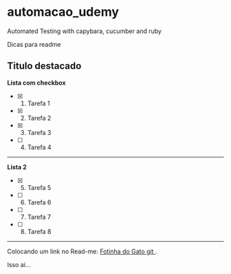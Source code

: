 # automacao_udemy
 Automated Testing with capybara, cucumber and ruby

Dicas para readme

**Titulo destacado**
------------------------------
**Lista com checkbox**
- [x]	1) Tarefa 1
- [x]	2) Tarefa 2
- [x]	3) Tarefa 3
- [ ]	4) Tarefa 4
------------------------------
**Lista 2** 
- [x] 5) Tarefa 5
- [ ] 6) Tarefa 6
- [ ] 7) Tarefa 7
- [ ] 8) Tarefa 8

------------------------------
Colocando um link no Read-me:
[Fotinha do Gato git ](https://github.com/glauciadm/automacao_udemy/blob/master/features/octocat.png).

Isso aí...
